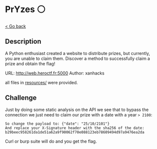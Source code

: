 # PrYzes ⚪

[< Go back](../../README.md)

## Description

A Python enthusiast created a website to distribute prizes, but currently, you are unable to claim them. Discover a method to successfully claim a prize and obtain the flag!

URL: <http://web.heroctf.fr:5000>
Author: xanhacks

all files in [resources/](./resources) were provided.

## Challenge

Just by doing some static analysis on the API we see that to bypass the connection we just need to claim our prize with a date with a year `> 2100`:

```
So change the payload to: {"date": "25/10/2101"}
And replace your X-Signature header with the sha256 of the date: b29beec958261da1de51a62a9f90062f70e088123eb78609494d97a9476ea2da
```

Curl or burp suite will do and you get the flag.
